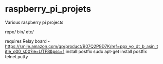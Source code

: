 # raspberry_pi_projets
Various raspberry pi projects

repo/
  bin/
  etc/
  
 
requires
    Relay board -
    https://smile.amazon.com/gp/product/B07Q2P9D7K/ref=ppx_yo_dt_b_asin_title_o00_s00?ie=UTF8&psc=1
    install postfix
    sudo apt-get install postfix telnet putty
